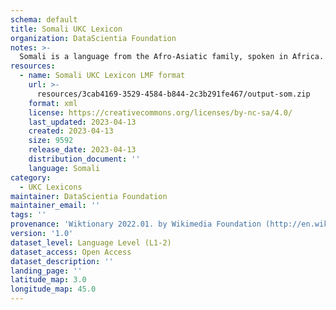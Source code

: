 ```yaml
---
schema: default
title: Somali UKC Lexicon
organization: DataScientia Foundation
notes: >-
  Somali is a language from the Afro-Asiatic family, spoken in Africa. The UKC Lexicon of Somali is represented as a lexico-semantic network. It consists of words, word senses, synsets, as well as sense-level and synset-level relationships.
resources:
  - name: Somali UKC Lexicon LMF format
    url: >-
      resources/3cab4169-3529-4584-b844-2c3b291fe467/output-som.zip
    format: xml
    license: https://creativecommons.org/licenses/by-nc-sa/4.0/
    last_updated: 2023-04-13
    created: 2023-04-13
    size: 9592
    release_date: 2023-04-13
    distribution_document: ''
    language: Somali
category:
  - UKC Lexicons
maintainer: DataScientia Foundation
maintainer_email: ''
tags: ''
provenance: 'Wiktionary 2022.01. by Wikimedia Foundation (http://en.wiktionary.org); CogNet 2.1 by Khuyagbaatar Batsuren, National University of Mongolia (http://cognet.ukc.disi.unitn.it); Princeton WordNet 2.1 by Princeton University (https://wordnet.princeton.edu)'
version: '1.0'
dataset_level: Language Level (L1-2)
dataset_access: Open Access
dataset_description: ''
landing_page: ''
latitude_map: 3.0
longitude_map: 45.0
---
```

